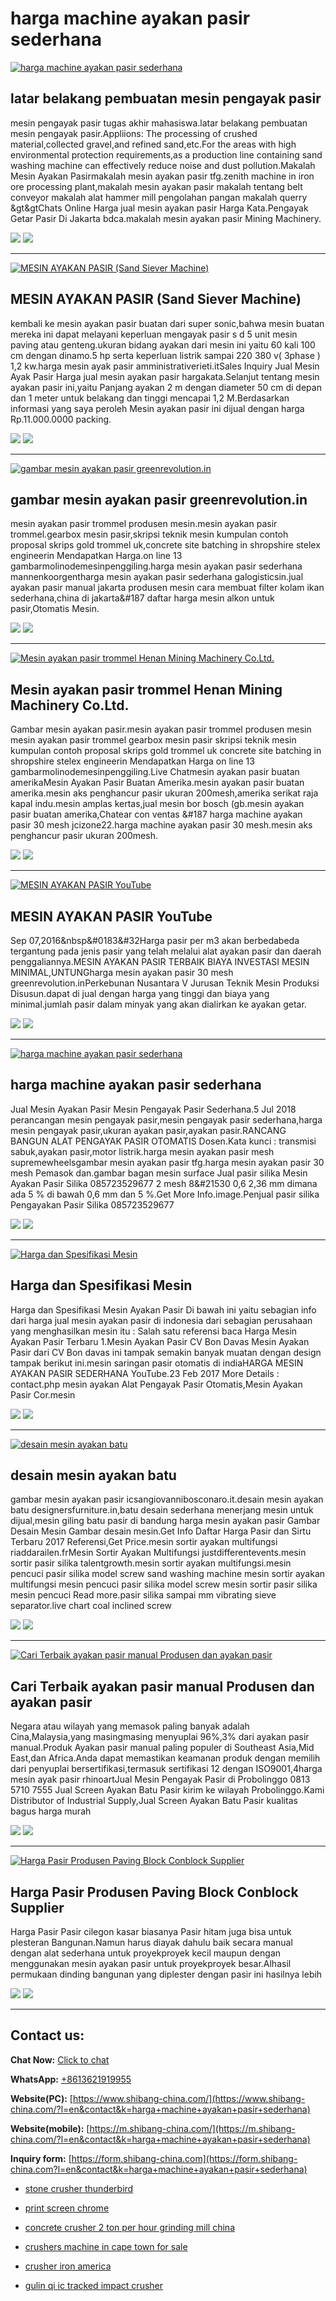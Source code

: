 # harga machine ayakan pasir sederhana

<a href="https://swt.shibang-china.com/?l=en&img&k=harga+machine+ayakan+pasir+sederhana" target="_blank">![harga machine ayakan pasir sederhana](http://static.shibang-china.com/all-800x300/1257.jpg)</a>

## latar belakang pembuatan mesin pengayak pasir
mesin pengayak pasir tugas akhir mahasiswa.latar belakang pembuatan mesin pengayak pasir.Appliions: The processing of crushed material,collected gravel,and refined sand,etc.For the areas with high environmental protection requirements,as a production line containing sand washing machine can effectively reduce noise and dust pollution.Makalah Mesin Ayakan Pasirmakalah mesin ayakan pasir tfg.zenith machine in iron ore processing plant,makalah mesin ayakan pasir makalah tentang belt conveyor makalah alat hammer mill pengolahan pangan makalah querry &gt&gtChats Online Harga jual mesin ayakan pasir Harga Kata.Pengayak Getar Pasir Di Jakarta bdca.makalah mesin ayakan pasir Mining Machinery.


<a href="https://whatsapp.shibangsoft.com/WhatsApp.php" target="_blank" title="WhatsApp">![](http://static.shibang-china.com/icon/whatsapp.png)</a> <a href="https://swt.shibang-china.com/?l=en&icon&k=harga+machine+ayakan+pasir+sederhana" target="_blank">![](http://static.shibang-china.com/icon/chat-en.png)</a>

---

<a href="https://swt.shibang-china.com/?l=en&img&k=harga+machine+ayakan+pasir+sederhana" target="_blank">![MESIN AYAKAN PASIR (Sand Siever Machine)](http://static.shibang-china.com/all-800x300/282.jpg)</a>

## MESIN AYAKAN PASIR (Sand Siever Machine)
kembali ke mesin ayakan pasir buatan dari super sonic,bahwa mesin buatan mereka ini dapat melayani keperluan mengayak pasir s d 5 unit mesin paving atau genteng.ukuran bidang ayakan dari mesin ini yaitu 60 kali 100 cm dengan dinamo.5 hp serta keperluan listrik sampai 220 380 v( 3phase ) 1,2 kw.harga mesin ayak pasir amministrativerieti.itSales Inquiry Jual Mesin Ayak Pasir Harga jual mesin ayakan pasir hargakata.Selanjut tentang mesin ayakan pasir ini,yaitu Panjang ayakan 2 m dengan diameter 50 cm di depan dan 1 meter untuk belakang dan tinggi mencapai 1,2 M.Berdasarkan informasi yang saya peroleh Mesin ayakan pasir ini dijual dengan harga Rp.11.000.0000 packing.


<a href="https://whatsapp.shibangsoft.com/WhatsApp.php" target="_blank" title="WhatsApp">![](http://static.shibang-china.com/icon/whatsapp.png)</a> <a href="https://swt.shibang-china.com/?l=en&icon&k=harga+machine+ayakan+pasir+sederhana" target="_blank">![](http://static.shibang-china.com/icon/chat-en.png)</a>

---

<a href="https://swt.shibang-china.com/?l=en&img&k=harga+machine+ayakan+pasir+sederhana" target="_blank">![gambar mesin ayakan pasir greenrevolution.in](http://static.shibang-china.com/all-800x300/515.jpg)</a>

## gambar mesin ayakan pasir greenrevolution.in
mesin ayakan pasir trommel produsen mesin.mesin ayakan pasir trommel.gearbox mesin pasir,skripsi teknik mesin kumpulan contoh proposal skrips gold trommel uk,concrete site batching in shropshire stelex engineerin Mendapatkan Harga.on line 13 gambarmolinodemesinpenggiling.harga mesin ayakan pasir sederhana mannenkoorgentharga mesin ayakan pasir sederhana galogisticsin.jual ayakan pasir manual jakarta produsen mesin cara membuat filter kolam ikan sederhana,china di jakarta&#187 daftar harga mesin alkon untuk pasir,Otomatis Mesin.


<a href="https://whatsapp.shibangsoft.com/WhatsApp.php" target="_blank" title="WhatsApp">![](http://static.shibang-china.com/icon/whatsapp.png)</a> <a href="https://swt.shibang-china.com/?l=en&icon&k=harga+machine+ayakan+pasir+sederhana" target="_blank">![](http://static.shibang-china.com/icon/chat-en.png)</a>

---

<a href="https://swt.shibang-china.com/?l=en&img&k=harga+machine+ayakan+pasir+sederhana" target="_blank">![Mesin ayakan pasir trommel Henan Mining Machinery Co.Ltd.](http://static.shibang-china.com/all-800x300/584.jpg)</a>

## Mesin ayakan pasir trommel Henan Mining Machinery Co.Ltd.
Gambar mesin ayakan pasir.mesin ayakan pasir trommel produsen mesin mesin ayakan pasir trommel gearbox mesin pasir skripsi teknik mesin kumpulan contoh proposal skrips gold trommel uk concrete site batching in shropshire stelex engineerin Mendapatkan Harga on line 13 gambarmolinodemesinpenggiling.Live Chatmesin ayakan pasir buatan amerikaMesin Ayakan Pasir Buatan Amerika.mesin ayakan pasir buatan amerika.mesin aks penghancur pasir ukuran 200mesh,amerika serikat raja kapal indu.mesin amplas kertas,jual mesin bor bosch (gb.mesin ayakan pasir buatan amerika,Chatear con ventas &#187 harga machine ayakan pasir 30 mesh jcizone22.harga machine ayakan pasir 30 mesh.mesin aks penghancur pasir ukuran 200mesh.


<a href="https://whatsapp.shibangsoft.com/WhatsApp.php" target="_blank" title="WhatsApp">![](http://static.shibang-china.com/icon/whatsapp.png)</a> <a href="https://swt.shibang-china.com/?l=en&icon&k=harga+machine+ayakan+pasir+sederhana" target="_blank">![](http://static.shibang-china.com/icon/chat-en.png)</a>

---

<a href="https://swt.shibang-china.com/?l=en&img&k=harga+machine+ayakan+pasir+sederhana" target="_blank">![MESIN AYAKAN PASIR YouTube](http://static.shibang-china.com/all-800x300/577.jpg)</a>

## MESIN AYAKAN PASIR YouTube
Sep 07,2016&nbsp&#0183&#32Harga pasir per m3 akan berbedabeda tergantung pada jenis pasir yang telah melalui alat ayakan pasir dan daerah penggaliannya.MESIN AYAKAN PASIR TERBAIK BIAYA INVESTASI MESIN MINIMAL,UNTUNGharga mesin ayakan pasir 30 mesh greenrevolution.inPerkebunan Nusantara V Jurusan Teknik Mesin Produksi Disusun.dapat di jual dengan harga yang tinggi dan biaya yang minimal.jumlah pasir dalam minyak yang akan dialirkan ke ayakan getar.


<a href="https://whatsapp.shibangsoft.com/WhatsApp.php" target="_blank" title="WhatsApp">![](http://static.shibang-china.com/icon/whatsapp.png)</a> <a href="https://swt.shibang-china.com/?l=en&icon&k=harga+machine+ayakan+pasir+sederhana" target="_blank">![](http://static.shibang-china.com/icon/chat-en.png)</a>

---

<a href="https://swt.shibang-china.com/?l=en&img&k=harga+machine+ayakan+pasir+sederhana" target="_blank">![harga machine ayakan pasir sederhana](http://static.shibang-china.com/all-800x300/847.jpg)</a>

## harga machine ayakan pasir sederhana
Jual Mesin Ayakan Pasir Mesin Pengayak Pasir Sederhana.5 Jul 2018 perancangan mesin pengayak pasir,mesin pengayak pasir sederhana,harga mesin pengayak pasir,ukuran ayakan pasir,ayakan pasir.RANCANG BANGUN ALAT PENGAYAK PASIR OTOMATIS Dosen.Kata kunci : transmisi sabuk,ayakan pasir,motor listrik.harga mesin ayakan pasir mesh supremewheelsgambar mesin ayakan pasir tfg.harga mesin ayakan pasir 30 mesh Pemasok dan.gambar bagan mesin surface Jual pasir silika Mesin Ayakan Pasir Silika 085723529677 2 mesh 8&#21530 0,6 2,36 mm dimana ada 5 % di bawah 0,6 mm dan 5 %.Get More Info.image.Penjual pasir silika Pengayakan Pasir Silika 085723529677


<a href="https://whatsapp.shibangsoft.com/WhatsApp.php" target="_blank" title="WhatsApp">![](http://static.shibang-china.com/icon/whatsapp.png)</a> <a href="https://swt.shibang-china.com/?l=en&icon&k=harga+machine+ayakan+pasir+sederhana" target="_blank">![](http://static.shibang-china.com/icon/chat-en.png)</a>

---

<a href="https://swt.shibang-china.com/?l=en&img&k=harga+machine+ayakan+pasir+sederhana" target="_blank">![Harga dan Spesifikasi Mesin](http://static.shibang-china.com/all-800x300/778.jpg)</a>

## Harga dan Spesifikasi Mesin
Harga dan Spesifikasi Mesin Ayakan Pasir Di bawah ini yaitu sebagian info dari harga jual mesin ayakan pasir di indonesia dari sebagian perusahaan yang menghasilkan mesin itu : Salah satu referensi baca Harga Mesin Ayakan Pasir Terbaru 1.Mesin Ayakan Pasir CV Bon Davas Mesin Ayakan Pasir dari CV Bon davas ini tampak semakin banyak muatan dengan design tampak berikut ini.mesin saringan pasir otomatis di indiaHARGA MESIN AYAKAN PASIR SEDERHANA YouTube.23 Feb 2017 More Details : contact.php mesin ayakan Alat Pengayak Pasir Otomatis,Mesin Ayakan Pasir Cor.mesin


<a href="https://whatsapp.shibangsoft.com/WhatsApp.php" target="_blank" title="WhatsApp">![](http://static.shibang-china.com/icon/whatsapp.png)</a> <a href="https://swt.shibang-china.com/?l=en&icon&k=harga+machine+ayakan+pasir+sederhana" target="_blank">![](http://static.shibang-china.com/icon/chat-en.png)</a>

---

<a href="https://swt.shibang-china.com/?l=en&img&k=harga+machine+ayakan+pasir+sederhana" target="_blank">![desain mesin ayakan batu](http://static.shibang-china.com/all-800x300/471.jpg)</a>

## desain mesin ayakan batu
gambar mesin ayakan pasir icsangiovannibosconaro.it.desain mesin ayakan batu designersfurniture.in,batu desain sederhana menerjang mesin untuk dijual,mesin giling batu pasir di bandung harga mesin ayakan pasir Gambar Desain Mesin Gambar desain mesin.Get Info Daftar Harga Pasir dan Sirtu Terbaru 2017 Referensi,Get Price.mesin sortir ayakan multifungsi riaddarailen.frMesin Sortir Ayakan Multifungsi justdifferentevents.mesin sortir pasir silika talentgrowth.mesin sortir ayakan multifungsi.mesin pencuci pasir silika model screw sand washing machine mesin sortir ayakan multifungsi mesin pencuci pasir silika model screw mesin sortir pasir silika mesin pencuci Read more.pasir silika sampai mm vibrating sieve separator.live chart coal inclined screw


<a href="https://whatsapp.shibangsoft.com/WhatsApp.php" target="_blank" title="WhatsApp">![](http://static.shibang-china.com/icon/whatsapp.png)</a> <a href="https://swt.shibang-china.com/?l=en&icon&k=harga+machine+ayakan+pasir+sederhana" target="_blank">![](http://static.shibang-china.com/icon/chat-en.png)</a>

---

<a href="https://swt.shibang-china.com/?l=en&img&k=harga+machine+ayakan+pasir+sederhana" target="_blank">![Cari Terbaik ayakan pasir manual Produsen dan ayakan pasir](http://static.shibang-china.com/all-800x300/1088.jpg)</a>

## Cari Terbaik ayakan pasir manual Produsen dan ayakan pasir
Negara atau wilayah yang memasok paling banyak adalah Cina,Malaysia,yang masingmasing menyuplai 96%,3% dari ayakan pasir manual.Produk Ayakan pasir manual paling populer di Southeast Asia,Mid East,dan Africa.Anda dapat memastikan keamanan produk dengan memilih dari penyuplai bersertifikasi,termasuk sertifikasi 12 dengan ISO9001,4harga mesin ayak pasir rhinoartJual Mesin Pengayak Pasir di Probolinggo 0813 5710 7555 Jual Screen Ayakan Batu Pasir kirim ke wilayah Probolinggo.Kami Distributor of Industrial Supply,Jual Screen Ayakan Batu Pasir kualitas bagus harga murah


<a href="https://whatsapp.shibangsoft.com/WhatsApp.php" target="_blank" title="WhatsApp">![](http://static.shibang-china.com/icon/whatsapp.png)</a> <a href="https://swt.shibang-china.com/?l=en&icon&k=harga+machine+ayakan+pasir+sederhana" target="_blank">![](http://static.shibang-china.com/icon/chat-en.png)</a>

---

<a href="https://swt.shibang-china.com/?l=en&img&k=harga+machine+ayakan+pasir+sederhana" target="_blank">![Harga Pasir Produsen Paving Block Conblock Supplier](http://static.shibang-china.com/all-800x300/270.jpg)</a>

## Harga Pasir Produsen Paving Block Conblock Supplier
Harga Pasir Pasir cilegon kasar biasanya Pasir hitam juga bisa untuk plesteran Bangunan.Namun harus diayak dahulu baik secara manual dengan alat sederhana untuk proyekproyek kecil maupun dengan menggunakan mesin ayakan pasir untuk proyekproyek besar.Alhasil permukaan dinding bangunan yang diplester dengan pasir ini hasilnya lebih

<a href="https://whatsapp.shibangsoft.com/WhatsApp.php" target="_blank" title="WhatsApp">![](http://static.shibang-china.com/icon/whatsapp.png)</a> <a href="https://swt.shibang-china.com/?l=en&icon&k=harga+machine+ayakan+pasir+sederhana" target="_blank">![](http://static.shibang-china.com/icon/chat-en.png)</a>

---
## Contact us:

**Chat Now:** [Click to chat](https://swt.shibang-china.com?l=en&contact&k=harga+machine+ayakan+pasir+sederhana)

**WhatsApp:**  [+8613621919955](https://whatsapp.shibangsoft.com/WhatsApp.php)

**Website(PC):** [https://www.shibang-china.com/](https://www.shibang-china.com/?l=en&contact&k=harga+machine+ayakan+pasir+sederhana)

**Website(mobile):** [https://m.shibang-china.com/](https://m.shibang-china.com/?l=en&contact&k=harga+machine+ayakan+pasir+sederhana)

**Inquiry form:** [https://form.shibang-china.com](https://form.shibang-china.com?l=en&contact&k=harga+machine+ayakan+pasir+sederhana)

* [stone crusher thunderbird](../116/stone%20crusher%20thunderbird.md)

* [print screen chrome](../117/print%20screen%20chrome.md)

* [concrete crusher 2 ton per hour grinding mill china](../116/concrete%20crusher%202%20ton%20per%20hour%20grinding%20mill%20china.md)

* [crushers machine in cape town for sale](../124/crushers%20machine%20in%20cape%20town%20for%20sale.md)

* [crusher iron america](../121/crusher%20iron%20america.md)

* [gulin qi ic tracked impact crusher](../120/gulin%20qi%20ic%20tracked%20impact%20crusher.md)